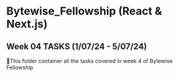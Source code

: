 # Bytewise_Fellowship (React & Next.js)
## Week 04 TASKS (1/07/24 - 5/07/24)

📌This folder container all the tasks covered in week 4 of Bytewise Fellowship


